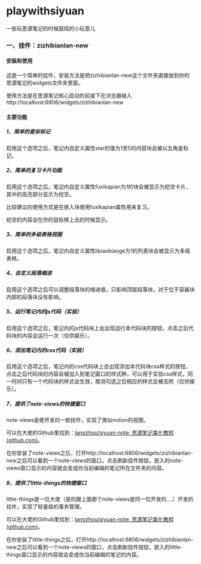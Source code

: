 # playwithsiyuan
 一些玩思源笔记的时候鼓捣的小玩意儿

### 一、挂件：zizhibianlan-new

#### 安装和使用

这是一个简单的挂件，安装方法是把zizhibianlan-new这个文件夹直接放到你的思源笔记的widgets文件夹里面。

使用方法是在思源笔记核心启动的前提下在浏览器输入http://localhost:6806/widgets/zizhibianlan-new

#### 主要功能

##### 1、简单的星标标记

启用这个选项之后，笔记内自定义属性star的值为1至5的内容块会被以五角星标记。

##### 2、简单的复习卡片功能

启用这个选项之后，笔记内自定义属性fuxikapian为1的块会被显示为挖空卡片，其中的高亮部分显示为挖空。

比较建议的使用方式是在嵌入块使用fuxikapian属性用来复习。

挖空的内容会在你的鼠标移上去的时候显示。

##### 3、简单的多级表格视图

启用这个选项之后，笔记内自定义属性libiaobiaoge为1的列表块会被显示为多级表格。

##### 4、自定义段落缩进

启用这个选项之后可以调整段落块的缩进值，只影响顶层段落块，对于位于容器块内部的段落块没有影响。

##### 5、运行笔记内的js代码（实验）

启用这个选项之后，笔记内的js代码块上会出现运行本代码块的按钮，点击之后代码块的内容会运行一次（仅供娱乐）。

##### 6、添加笔记内的css代码（实验）

启用这个选项之后，笔记内的css代码块上会出现添加本代码块css样式的按钮，点击之后代码块的内容会被加入到笔记窗口的样式种，可以用于实验css样式，同一时间只有一个代码块的样式会生效，取消勾选之后相应的样式会被去除（仅供娱乐）。

##### 7、提供了note-views的快捷窗口

note-views是佬开发的一款挂件，实现了类似notion的视图。

可以在大佬的Github里找到：[langzhou/siyuan-note: 思源笔记美化教程 (github.com)](https://github.com/langzhou/siyuan-note)。

在你安装了note-views之后，打开http://localhost:6806/widgets/zizhibianlan-new之后可以看到一个note-views的窗口，点击刷新挂件按钮，嵌入的note-views窗口显示的内容就会变成你当前编辑的笔记所在文件夹的内容。

##### 8、提供了little-things的快捷窗口

little-things是一位大佬（是的跟上面那个note-views是同一位开发的....）开发的挂件，实现了轻量级的事务管理。

可以在大佬的Github里找到：[langzhou/siyuan-note: 思源笔记美化教程 (github.com)](https://github.com/langzhou/siyuan-note)。

在你安装了little-things之后，打开http://localhost:6806/widgets/zizhibianlan-new之后可以看到一个note-views的窗口，点击刷新挂件按钮，嵌入的little-things窗口显示的内容就会变成你当前编辑的笔记的内容。



